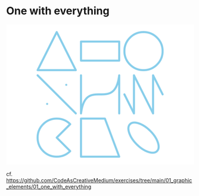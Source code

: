 # One with everything

![sample output image](output.png)

cf. https://github.com/CodeAsCreativeMedium/exercises/tree/main/01_graphic_elements/01_one_with_everything

